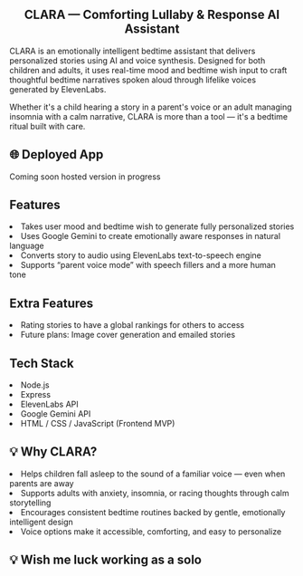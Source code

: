 <h2 align="center"> CLARA — Comforting Lullaby & Response AI Assistant </h2>

CLARA is an emotionally intelligent bedtime assistant that delivers personalized stories using AI and voice synthesis. Designed for both children and adults, it uses real-time mood and bedtime wish input to craft thoughtful bedtime narratives spoken aloud through lifelike voices generated by ElevenLabs.

Whether it's a child hearing a story in a parent's voice or an adult managing insomnia with a calm narrative, CLARA is more than a tool — it's a bedtime ritual built with care.

## 🌐 Deployed App

Coming soon hosted version in progress

## Features

<li> Takes user mood and bedtime wish to generate fully personalized stories </li>
<li> Uses Google Gemini to create emotionally aware responses in natural language </li>
<li> Converts story to audio using ElevenLabs text-to-speech engine </li>
<li> Supports “parent voice mode” with speech fillers and a more human tone </li>

## Extra Features

<li> Rating stories to have a global rankings for others to access</li>
<li> Future plans: Image cover generation and emailed stories </li>

## Tech Stack

<li> Node.js </li>
<li> Express </li>
<li> ElevenLabs API </li>
<li> Google Gemini API </li>
<li> HTML / CSS / JavaScript (Frontend MVP) </li>

## 💡 Why CLARA?

<li> Helps children fall asleep to the sound of a familiar voice — even when parents are away </li>
<li> Supports adults with anxiety, insomnia, or racing thoughts through calm storytelling </li>
<li> Encourages consistent bedtime routines backed by gentle, emotionally intelligent design </li>
<li> Voice options make it accessible, comforting, and easy to personalize </li>

## 💡 Wish me luck working as a solo
